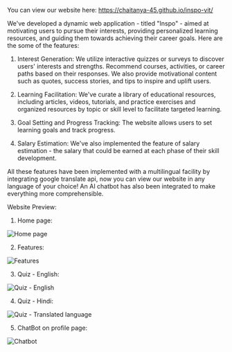 You can view our website here: https://chaitanya-45.github.io/inspo-vit/

We've developed a dynamic web application - titled "Inspo" - aimed at motivating users to pursue their interests, providing personalized learning resources, and guiding them towards achieving their career goals. Here are the some of the features:

1. Interest Generation: We utilize interactive quizzes or surveys to discover users' interests and strengths. Recommend courses, activities, or career paths based on their responses. We also provide motivational content such as quotes, success stories, and tips to inspire and uplift users.
   
2. Learning Facilitation: We've curate a library of educational resources, including articles, videos, tutorials, and practice exercises and organized resources by topic or skill level to facilitate targeted learning.
   
3. Goal Setting and Progress Tracking: The website allows users to set learning goals and track progress.
   
4. Salary Estimation: We've also implemented the feature of salary estimation - the salary that could be earned at each phase of their skill development.

All these features have been implemented with a multilingual facility by integrating google translate api, now you can view our website in any language of your choice! An AI chatbot has also been integrated to make everything more comprehensible.

Website Preview:

1. Home page:
   
![Home page](https://github.com/Chaitanya-45/inspo-vit/assets/139270341/325eb635-102e-4e78-ac80-25d73fd93b99)

2. Features:
   
![Features](https://github.com/Chaitanya-45/inspo-vit/assets/139270341/2515da7d-c88e-4e55-95be-a4f7efacdbf5)

3. Quiz - English:
   
![Quiz - English](https://github.com/Chaitanya-45/inspo-vit/assets/139270341/4d97bb66-2250-4543-ba82-4029b9c02b29)

4. Quiz - Hindi:

   
![Quiz - Translated language](https://github.com/Chaitanya-45/inspo-vit/assets/139270341/5e5b4a6f-249d-4e8c-b374-2c865d3e1c5f)

5. ChatBot on profile page:

![Chatbot](https://github.com/Chaitanya-45/inspo-vit/assets/139270341/63f3feef-3dbe-4424-a6dc-11ec7806f4ef)

